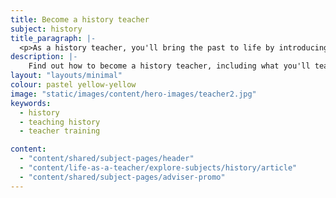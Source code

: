 ```yaml
---
title: Become a history teacher
subject: history
title_paragraph: |-
  <p>As a history teacher, you'll bring the past to life by introducing pupils to key events and significant people from history. By encouraging critical thinking, you’ll help pupils form their own opinions and uncover new perspectives.</p>
description: |-
    Find out how to become a history teacher, including what you'll teach and what funding is available to help you train.
layout: "layouts/minimal"
colour: pastel yellow-yellow
image: "static/images/content/hero-images/teacher2.jpg"
keywords:
  - history
  - teaching history
  - teacher training

content:
  - "content/shared/subject-pages/header"
  - "content/life-as-a-teacher/explore-subjects/history/article"
  - "content/shared/subject-pages/adviser-promo"
---
```

